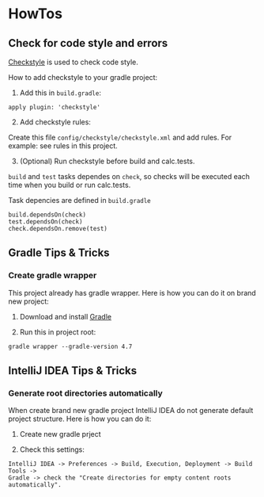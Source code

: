 # HowTos

## Check for code style and errors

[Checkstyle](https://docs.gradle.org/current/userguide/checkstyle_plugin.html) is used to check code style.

How to add checkstyle to your gradle project:

1. Add this in `build.gradle`:
```
apply plugin: 'checkstyle'
```

2. Add checkstyle rules:

Create this file `config/checkstyle/checkstyle.xml` and add rules.
For example: see rules in this project.

3. (Optional) Run checkstyle before build and calc.tests. 

`build` and `test` tasks dependes on `check`, so checks will be executed each time when you build or run calc.tests.

Task depencies are defined in `build.gradle`
```
build.dependsOn(check)
test.dependsOn(check)
check.dependsOn.remove(test)
```

## Gradle Tips & Tricks

### Create gradle wrapper 

This project already has gradle wrapper.
Here is how you can do it on brand new project:

1. Download and install [Gradle](https://gradle.org/)

2. Run this in project root:
```
gradle wrapper --gradle-version 4.7
```

## IntelliJ IDEA Tips & Tricks

### Generate root directories automatically

When create brand new gradle project IntelliJ IDEA do not generate default project structure.
Here is how you can do it:

1. Create new gradle prject

2. Check this settings:
```
IntelliJ IDEA -> Preferences -> Build, Execution, Deployment -> Build Tools ->
Gradle -> check the "Create directories for empty content roots automatically".
```

